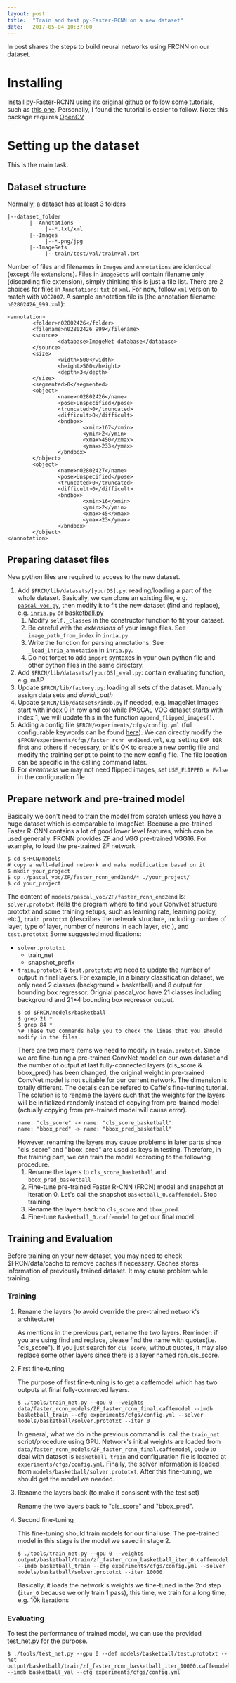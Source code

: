```yaml
---
layout: post
title:  "Train and test py-Faster-RCNN on a new dataset"
date:   2017-05-04 10:37:00
---
```


In post shares the steps to build neural networks using FRCNN on our dataset.

# Installing
Install py-Faster-RCNN using its [original github](https://github.com/rbgirshick/py-faster-rcnn) or follow some tutorials, such as [this one](https://huangying-zhan.github.io/2016/09/22/detection-faster-rcnn.html). Personally, I found the tutorial is easier to follow.
Note: this package requires [OpenCV](https://github.com/BVLC/caffe/wiki/OpenCV-3.1-Installation-Guide-on-Ubuntu-16.04)

# Setting up the dataset
This is the main task.
## Dataset structure
Normally, a dataset has at least 3 folders
```
|--dataset_folder
       |--Annotations
            |--*.txt/xml
       |--Images
            |--*.png/jpg       
       |--ImageSets
            |--train/test/val/trainval.txt
```
Number of files and filenames in `Images` and `Annotations` are identiccal (except file extensions). Files in `ImageSets` will contain filename only (discarding file extension), simply thinking this is just a file list.
There are 2 choices for files in `Annotations`: `txt` or `xml`. For now, follow `xml` version to match with `VOC2007`.
A sample annotation file is (the annotation filename: `n02802426_999.xml`):
```
<annotation>
        <folder>n02802426</folder>
        <filename>n02802426_999</filename>
        <source>
                <database>ImageNet database</database>
        </source>
        <size>
                <width>500</width>
                <height>500</height>
                <depth>3</depth>
        </size>
        <segmented>0</segmented>
        <object>
                <name>n02802426</name>
                <pose>Unspecified</pose>
                <truncated>0</truncated>
                <difficult>0</difficult>
                <bndbox>
                        <xmin>167</xmin>
                        <ymin>2</ymin>
                        <xmax>450</xmax>
                        <ymax>233</ymax>
                </bndbox>
        </object>
        <object>
                <name>n02802427</name>
                <pose>Unspecified</pose>
                <truncated>0</truncated>
                <difficult>0</difficult>
                <bndbox>
                        <xmin>16</xmin>
                        <ymin>2</ymin>
                        <xmax>45</xmax>
                        <ymax>23</ymax>
                </bndbox>
        </object>
</annotation>
```
## Preparing dataset files
New python files are required to access to the new dataset.
1. Add `$FRCN/lib/datasets/[yourDS].py`: reading/loading a part of the whole dataset. Basically, we can clone an existing file, e.g. [`pascal_voc.py`](https://github.com/rbgirshick/py-faster-rcnn/blob/master/lib/datasets/pascal_voc.py), then modify it to fit the new dataset (find and replace), e.g. [`inria.py`](https://github.com/deboc/py-faster-rcnn/blob/master/lib/datasets/inria.py) or [basketball.py](https://github.com/Huangying-Zhan/py-faster-rcnn/blob/master/lib/datasets/basketball.py)
    1. Modify `self._classes` in the constructor function to fit your dataset.
    2. Be careful with the *extensions* of your image files. See `image_path_from_index` in `inria.py`.
    3. Write the function for parsing annotations. See `_load_inria_annotation` in `inria.py`.
    4. Do not forget to add `import` syntaxes in your own python file and other python files in the same directory.
2. Add `$FRCN/lib/datasets/[yourDS]_eval.py`: contain evaluating function, e.g. mAP
3. Update `$FRCN/lib/factory.py`: loading all sets of the dataset. Manually assign data sets and *devkit_path*
4. Update `$FRCN/lib/datasets/imdb.py` if needed, e.g. ImageNet images start with index 0 in row and col while PASCAL VOC dataset starts with index 1, we will update this in the function `append_flipped_images()`.
5. Adding a config file `$FRCN/experiments/cfgs/config.yml` (full configurable keywords can be found [here](https://github.com/rbgirshick/py-faster-rcnn/blob/96dc9f1dea3087474d6da5a98879072901ee9bf9/lib/fast_rcnn/config.py)). We can directly modify the `$FRCN/experiments/cfgs/faster_rcnn_end2end.yml`, e.g. setting `EXP_DIR` first and others if necessary, or it's OK to create a new config file and modify the training script to point to the new config file. The file location can be specific in the calling command later.
6. For _eventness_ we may not need flipped images, set `USE_FLIPPED = False` in the configuration file

## Prepare network and pre-trained model
Basically we don't need to train the model from scratch unless you have a huge dataset which is comparable to ImageNet. Because a pre-trained Faster R-CNN contains a lot of good lower level features, which can be used generally.
FRCNN provides ZF and VGG pre-trained VGG16. For example, to load the pre-trained ZF network
```
$ cd $FRCN/models
# copy a well-defined network and make modification based on it
$ mkdir your_project
$ cp ./pascal_voc/ZF/faster_rcnn_end2end/* ./your_project/
$ cd your_project
```
The content of `models/pascal_voc/ZF/faster_rcnn_end2end` is: `solver.prototxt` (tells the program where to find your ConvNet structure prototxt and some training setups, such as learning rate, learning policy, etc.), `train.prototxt` (describes the network structure, including number of layer, type of layer, number of neurons in each layer, etc.), and `test.prototxt`
Some suggested modifications:
  * `solver.prototxt`
    * train_net
    * snapshot_prefix
  * `train.prototxt` & `test.prototxt`: we need to update the number of output in final layers. For example, in a binary classification dataset, we only need 2 classes (background + basketball) and 8 output for bounding box regressor. Orignial pascal_voc have 21 classes including background and 21*4 bounding box regressor output.
    ```
    $ cd $FRCN/models/basketball
    $ grep 21 *
    $ grep 84 *
    \# These two commands help you to check the lines that you should modify in the files.
    ```
    There are two more items we need to modify in `train.prototxt`. Since we are fine-tuning a pre-trained ConvNet model on our own dataset and the number of output at last fully-connected layers (cls_score & bbox_pred) has been changed, the original weight in pre-trained ConvNet model is not suitable for our current network. The dimension is totally different. The details can be refered to Caffe's fine-tuning tutorial. The solution is to rename the layers such that the weights for the layers will be initialized randomly instead of copying from pre-trained model (actually copying from pre-trained model will cause error).
    ```
    name: "cls_score" -> name: "cls_score_basketball"
    name: "bbox_pred" -> name: "bbox_pred_basketball"
    ```
    However, renaming the layers may cause problems in later parts since "cls_score" and "bbox_pred" are used as keys in testing. Therefore, in the training part, we can train the model accroding to the following procedure.
      1. Rename the layers to `cls_score_basketball` and `bbox_pred_basketball`
      2. Fine-tune pre-trained Faster R-CNN (FRCN) model and snapshot at iteration 0. Let's call the snapshot `Basketball_0.caffemodel`. Stop training.
      3. Rename the layers back to `cls_score` and `bbox_pred`.
      4. Fine-tune `Basketball_0.caffemodel` to get our final model.
## Training and Evaluation
Before training on your new dataset, you may need to check $FRCN/data/cache to remove caches if necessary. Caches stores information of previously trained dataset. It may cause problem while training.
### Training
1. Rename the layers (to avoid override the pre-trained network's architecture)
    
    As mentions in the previous part, rename the two layers.
    Reminder: if you are using find and replace, please find the name with quotes(i.e. "cls_score"). If you just search for `cls_score`, without quotes, it may also replace some other layers since there is a layer named rpn_cls_score.
2. First fine-tuning
    
    The purpose of first fine-tuning is to get a caffemodel which has two outputs at final fully-connected layers.
    ```
    $ ./tools/train_net.py --gpu 0 --weights data/faster_rcnn_models/ZF_faster_rcnn_final.caffemodel --imdb basketball_train --cfg experiments/cfgs/config.yml --solver models/basketball/solver.prototxt --iter 0
    ```
    In general, what we do in the previous command is: call the `train_net` script/procedure using GPU. Network's initial weights are loaded from `data/faster_rcnn_models/ZF_faster_rcnn_final.caffemodel`, code to deal with dataset is `basketball_train` and configuration file is located at `experiments/cfgs/config.yml`. Finally, the solver information is loaded from `models/basketball/solver.prototxt`. 
    After this fine-tuning, we should get the model we needed.
3. Rename the layers back (to make it consisent with the test set)
    
    Rename the two layers back to "cls_score" and "bbox_pred".
4. Second fine-tuning
    
    This fine-tuning should train models for our final use. The pre-trained model in this stage is the model we saved in stage 2.
    ```
    $ ./tools/train_net.py --gpu 0 --weights output/basketball/train/zf_faster_rcnn_basketball_iter_0.caffemodel --imdb basketball_train --cfg experiments/cfgs/config.yml --solver models/basketball/solver.prototxt --iter 10000
    ```
    Basically, it loads the network's weights we fine-tuned in the 2nd step (`iter_0` because we only train 1 pass), this time, we train for a long time, e.g. 10k iterations
### Evaluating
To test the performance of trained model, we can use the provided test_net.py for the purpose.
```
$ ./tools/test_net.py --gpu 0 --def models/basketball/test.prototxt --net output/basketball/train/zf_faster_rcnn_basketball_iter_10000.caffemodel --imdb basketball_val --cfg experiments/cfgs/config.yml
```

